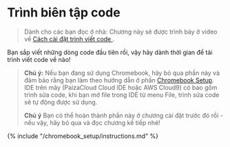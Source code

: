 # Trình biên tập code

> Dành cho các bạn đọc ở nhà: Chương này sẽ được trình bày ở video về [ Cách cài đặt trình viết code ](https://www.youtube.com/watch?v=pVTaqzKZCdA&t=4m43s).

Bạn sắp viết những dòng code đầu tiên rồi, vậy hãy dành thời gian để tải trình viết code về nào!

> **Chú ý:** Nếu bạn đang sử dụng Chromebook, hãy bỏ qua phần này và đảm bảo rằng bạn làm theo hướng dẫn ở phần [Chromebook Setup](../chromebook_setup/README.md). IDE trên mây (PaizaCloud Cloud IDE hoặc AWS Cloud9) có bao gồm trình sửa code, khi bạn mở file trong IDE từ menu File, trình sửa code sẽ tự động được sử dụng.
> 
> **Chú ý** Bạn có thể hoàn thành phần này ở chương cài đặt trước đó rồi - nếu vậy, hãy bỏ qua và đọc chương kế tiếp nhé!

{% include "/chromebook_setup/instructions.md" %}